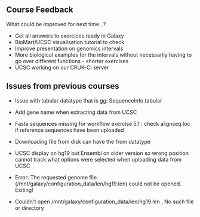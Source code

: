 ## Course Feedback

What could be improved for next time...?

- Get all answers to exercices ready in Galaxy
- BioMart/UCSC visualisation tutorial to check
- Improve presentation on genomics intervals
- More biological examples for the intervals without necessarily having to go over different functions - shorter exercises
- UCSC working on our CRUK-CI server


## Issues from previous courses
- Issue with tabular datatype that is gg: SequenceInfo.tabular
- Add gene name when extracting data from UCSC
- Fasta sequences missing for workflow exercise 5.1 : check alignseq.loc if reference sequences have been uploaded
- Downloading file from disk can have the from datatype

- UCSC display on hg19 but Ensembl on older version so wrong position
cannot track what options were selected when uploading data from UCSC
- Error: The requested genome file (/mnt/galaxy/configuration_data/len/hg19.len) could not be opened. Exiting!
- Couldn't open /mnt/galaxy/configuration_data/len/hg19.len , No such file or directory
